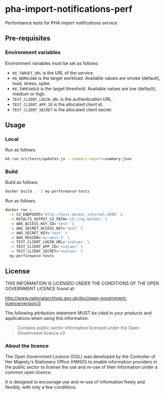 # pha-import-notifications-perf

Performance tests for PHA import notifications service.

## Pre-requisites

### Environment variables

Environment variables must be set as follows:

- `K6_TARGET_URL` is the URL of the service.
- `K6_WORKLOAD` is the target workload. Available values are smoke (default), load, stress, spike.
- `K6_THRESHOLD` is the target threshold. Available values are low (default), medium or high.
- `TEST_CLIENT_LOGIN_URL` is the authentication URL.
- `TEST_CLIENT_APP_ID` is the allocated client id.
- `TEST_CLIENT_SECRET` is the allocated client secret.

## Usage

### Local

Run as follows:

```bash
k6 run src/tests/updates.js --summary-export=summary.json
```

### Build

Build as follows:

```bash
docker build . -t my-performance-tests
```

Run as follows:

```bash
docker run \
  -e S3_ENDPOINT='http://host.docker.internal:4566' \
  -e RESULTS_OUTPUT_S3_PATH='s3://my-bucket' \
  -e AWS_ACCESS_KEY_ID='test' \
  -e AWS_SECRET_ACCESS_KEY='test' \
  -e AWS_SECRET_KEY='test' \
  -e AWS_REGION='eu-west-2' \
  -e TEST_CLIENT_LOGIN_URL='<value>' \
  -e TEST_CLIENT_APP_ID='<value>' \
  -e TEST_CLIENT_SECRET='<value>' \
  my-performance-tests
```

## License

THIS INFORMATION IS LICENSED UNDER THE CONDITIONS OF THE OPEN GOVERNMENT LICENCE found at:

<http://www.nationalarchives.gov.uk/doc/open-government-licence/version/3>

The following attribution statement MUST be cited in your products and applications when using this information.

> Contains public sector information licensed under the Open Government licence v3

### About the licence

The Open Government Licence (OGL) was developed by the Controller of Her Majesty's Stationery Office (HMSO) to enable
information providers in the public sector to license the use and re-use of their information under a common open
licence.

It is designed to encourage use and re-use of information freely and flexibly, with only a few conditions.

